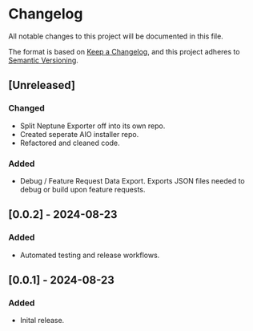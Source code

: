 # Changelog

All notable changes to this project will be documented in this file.

The format is based on [Keep a Changelog](https://keepachangelog.com/en/1.1.0/),
and this project adheres to [Semantic Versioning](https://semver.org/spec/v2.0.0.html).

## [Unreleased]

### Changed

- Split Neptune Exporter off into its own repo.
- Created seperate AIO installer repo.
- Refactored and cleaned code.

### Added

- Debug / Feature Request Data Export. Exports JSON files needed to debug or build upon feature requests.

## [0.0.2] - 2024-08-23

### Added

- Automated testing and release workflows.

## [0.0.1] - 2024-08-23

### Added

- Inital release.
